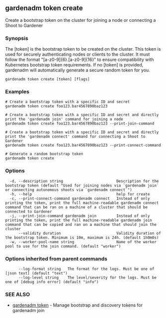 ## gardenadm token create

Create a bootstrap token on the cluster for joining a node or connecting a Shoot to Gardener

### Synopsis

The [token] is the bootstrap token to be created on the cluster.
This token is used for securely authenticating nodes or clients to the cluster.
It must follow the format "[a-z0-9]{6}.[a-z0-9]{16}" to ensure compatibility with Kubernetes bootstrap token requirements.
If no [token] is provided, gardenadm will automatically generate a secure random token for you.

```
gardenadm token create [token] [flags]
```

### Examples

```
# Create a bootstrap token with a specific ID and secret
gardenadm token create foo123.bar4567890baz123

# Create a bootstrap token with a specific ID and secret and directly print the 'gardenadm join' command for joining a node
gardenadm token create foo123.bar4567890baz123 --print-join-command

# Create a bootstrap token with a specific ID and secret and directly print the 'gardenadm connect' command for connecting a Shoot to Gardener
gardenadm token create foo123.bar4567890baz123 --print-connect-command

# Generate a random bootstrap token
gardenadm token create
```

### Options

```
  -d, --description string                        Description for the bootstrap token (default "Used for joining nodes via `gardenadm join` or connecting autonomous shoots via `gardenadm connect`")
  -h, --help                                      help for create
  -c, --print-connect-command gardenadm connect   Instead of only printing the token, print the full machine-readable gardenadm connect command that can be ran on a machine of a cluster that should be connected to Gardener
  -j, --print-join-command gardenadm join         Instead of only printing the token, print the full machine-readable gardenadm join command that can be copied and ran on a machine that should join the cluster
      --validity duration                         Validity duration of the bootstrap token. Minimum is 10m, maximum is 24h. (default 1h0m0s)
  -w, --worker-pool-name string                   Name of the worker pool to use for the join command. (default "worker")
```

### Options inherited from parent commands

```
      --log-format string   The format for the logs. Must be one of [json text] (default "text")
      --log-level string    The level/severity for the logs. Must be one of [debug info error] (default "info")
```

### SEE ALSO

* [gardenadm token](gardenadm_token.md)	 - Manage bootstrap and discovery tokens for gardenadm join

